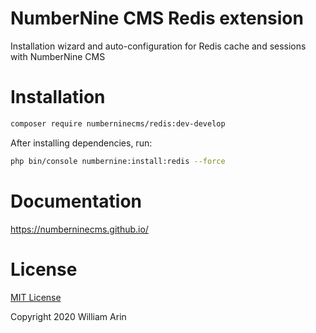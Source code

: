# NumberNine CMS Redis extension

Installation wizard and auto-configuration for Redis cache and sessions with NumberNine CMS

# Installation

```bash
composer require numberninecms/redis:dev-develop
```

After installing dependencies, run:

```bash
php bin/console numbernine:install:redis --force
```

# Documentation

https://numberninecms.github.io/

# License

[MIT License](LICENSE)

Copyright 2020 William Arin

